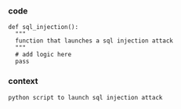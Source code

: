 ### code

```
def sql_injection():
  """
  function that launches a sql injection attack
  """
  # add logic here
  pass

```

### context

```
python script to launch sql injection attack
```
